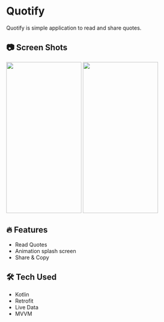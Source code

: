 # Quotify
Quotify is simple application to read and share quotes.

## 📷 Screen Shots
<img src="https://user-images.githubusercontent.com/94643962/213028200-34e3b7a1-7cee-4584-a58c-8506e9153270.jpeg" width="200" height="400"/> <img src="https://user-images.githubusercontent.com/94643962/213028259-812a84fc-3d43-4a03-b956-5121f351195e.jpeg" width="200" height="400"/>

## 🔥 Features
 - Read Quotes
 - Animation splash screen
 - Share & Copy
 
  ## 🛠 Tech Used
- Kotlin
- Retrofit
- Live Data
- MVVM

